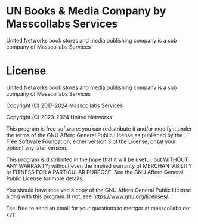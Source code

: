 # UN Books & Media Company by Masscollabs Services

United Networks book stores and media publishing company is a sub company of Masscollabs Services

# License

United Networks book stores and media publishing company is a sub company of Masscollabs Services

Copyright (C) 2017-2024 Masscollabs Services

Copyright (C) 2023-2024 United Networks

This program is free software: you can redistribute it and/or modify
it under the terms of the GNU Affero General Public License as published
by the Free Software Foundation, either version 3 of the License, or
(at your option) any later version.

This program is distributed in the hope that it will be useful,
but WITHOUT ANY WARRANTY; without even the implied warranty of
MERCHANTABILITY or FITNESS FOR A PARTICULAR PURPOSE.  See the
GNU Affero General Public License for more details.

You should have received a copy of the GNU Affero General Public License
along with this program.  If not, see <https://www.gnu.org/licenses/>.

Feel free to send an email for your questions to mertgor at masscollabs dot xyz 
